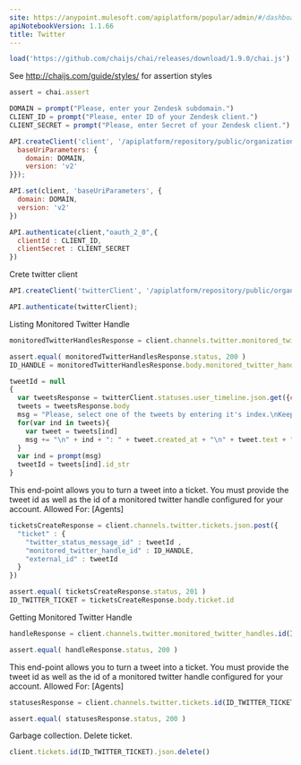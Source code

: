```yaml
---
site: https://anypoint.mulesoft.com/apiplatform/popular/admin/#/dashboard/apis/8077/versions/8266/portal/pages/6941/preview
apiNotebookVersion: 1.1.66
title: Twitter
---
```


```javascript
load('https://github.com/chaijs/chai/releases/download/1.9.0/chai.js')
```

See http://chaijs.com/guide/styles/ for assertion styles

```javascript
assert = chai.assert
```

```javascript
DOMAIN = prompt("Please, enter your Zendesk subdomain.")
CLIENT_ID = prompt("Please, enter ID of your Zendesk client.")
CLIENT_SECRET = prompt("Please, enter Secret of your Zendesk client.")
```

```javascript
API.createClient('client', '/apiplatform/repository/public/organizations/30/apis/8077/versions/8266/definition',{
  baseUriParameters: {
    domain: DOMAIN,
    version: 'v2'
}});
```

```javascript
API.set(client, 'baseUriParameters', {
  domain: DOMAIN,
  version: 'v2'
})
```

```javascript
API.authenticate(client,"oauth_2_0",{
  clientId : CLIENT_ID,
  clientSecret : CLIENT_SECRET
})
```

Crete twitter client

```javascript
API.createClient('twitterClient', '/apiplatform/repository/public/organizations/30/apis/8026/versions/8192/definition');
```

```javascript
API.authenticate(twitterClient);
```

Listing Monitored Twitter Handle

```javascript
monitoredTwitterHandlesResponse = client.channels.twitter.monitored_twitter_handles.json.get()
```

```javascript
assert.equal( monitoredTwitterHandlesResponse.status, 200 )
ID_HANDLE = monitoredTwitterHandlesResponse.body.monitored_twitter_handles[0].id
```

```javascript
tweetId = null
{
  var tweetsResponse = twitterClient.statuses.user_timeline.json.get({count:20})
  tweets = tweetsResponse.body
  msg = "Please, select one of the tweets by entering it's index.\nKeep in mind that each tweet can be used only once.\n"
  for(var ind in tweets){
    var tweet = tweets[ind]
    msg += "\n" + ind + ": " + tweet.created_at + "\n" + tweet.text + "\n"
  }
  var ind = prompt(msg)
  tweetId = tweets[ind].id_str
}
```

This end-point allows you to turn a tweet into a ticket. You must provide the tweet id as well as the id of a monitored twitter handle configured for your account.
 Allowed For: [Agents]

```javascript
ticketsCreateResponse = client.channels.twitter.tickets.json.post({
  "ticket" : {
    "twitter_status_message_id" : tweetId ,
    "monitored_twitter_handle_id" : ID_HANDLE,
    "external_id" : tweetId
  }
})
```

```javascript
assert.equal( ticketsCreateResponse.status, 201 )
ID_TWITTER_TICKET = ticketsCreateResponse.body.ticket.id
```

Getting Monitored Twitter Handle

```javascript
handleResponse = client.channels.twitter.monitored_twitter_handles.id(ID_HANDLE).json.get()
```

```javascript
assert.equal( handleResponse.status, 200 )
```

This end-point allows you to turn a tweet into a ticket. You must provide the tweet id as well as the id of a monitored twitter handle configured for your account.
 Allowed For: [Agents]

```javascript
statusesResponse = client.channels.twitter.tickets.id(ID_TWITTER_TICKET).statuses.json.get()
```

```javascript
assert.equal( statusesResponse.status, 200 )
```

Garbage collection. Delete ticket.

```javascript
client.tickets.id(ID_TWITTER_TICKET).json.delete()
```